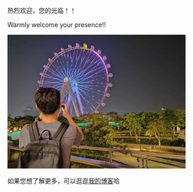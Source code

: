 热烈欢迎，您的光临！！

Warmly welcome your presence!!

<img src="./skywhell.jpeg" width="400" />

如果您想了解更多，可以逛逛[我的博客](https://juejin.cn/user/536217405892717/posts?sort=popular)哈

<!--
**NeoYo/NeoYo** is a ✨ _special_ ✨ repository because its `README.md` (this file) appears on your GitHub profile.

Here are some ideas to get you started:

- 🔭 I’m currently working on ...
- 🌱 I’m currently learning ...
- 👯 I’m looking to collaborate on ...
- 🤔 I’m looking for help with ...
- 💬 Ask me about ...
- 📫 How to reach me: ...
- 😄 Pronouns: ...
- ⚡ Fun fact: ...
-->

